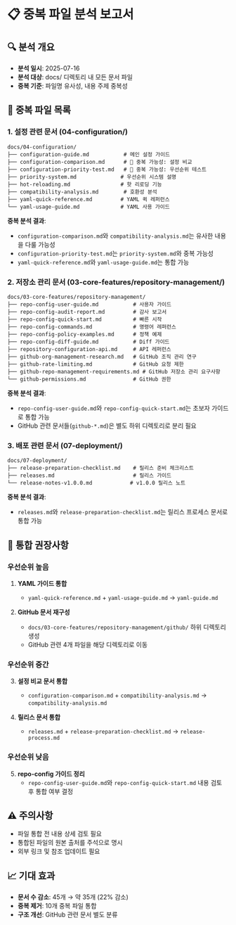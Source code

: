 # 📋 중복 파일 분석 보고서

## 🔍 분석 개요
- **분석 일시**: 2025-07-16
- **분석 대상**: docs/ 디렉토리 내 모든 문서 파일
- **중복 기준**: 파일명 유사성, 내용 주제 중복성

## 📁 중복 파일 목록

### 1. 설정 관련 문서 (04-configuration/)
```
docs/04-configuration/
├── configuration-guide.md           # 메인 설정 가이드
├── configuration-comparison.md      # 🔄 중복 가능성: 설정 비교
├── configuration-priority-test.md   # 🔄 중복 가능성: 우선순위 테스트
├── priority-system.md              # 우선순위 시스템 설명
├── hot-reloading.md                # 핫 리로딩 기능
├── compatibility-analysis.md        # 호환성 분석
├── yaml-quick-reference.md         # YAML 퀵 레퍼런스
└── yaml-usage-guide.md             # YAML 사용 가이드
```

**중복 분석 결과**:
- `configuration-comparison.md`와 `compatibility-analysis.md`는 유사한 내용을 다룰 가능성
- `configuration-priority-test.md`는 `priority-system.md`와 중복 가능성
- `yaml-quick-reference.md`와 `yaml-usage-guide.md`는 통합 가능

### 2. 저장소 관리 문서 (03-core-features/repository-management/)
```
docs/03-core-features/repository-management/
├── repo-config-user-guide.md           # 사용자 가이드
├── repo-config-audit-report.md         # 감사 보고서
├── repo-config-quick-start.md          # 빠른 시작
├── repo-config-commands.md             # 명령어 레퍼런스
├── repo-config-policy-examples.md      # 정책 예제
├── repo-config-diff-guide.md           # Diff 가이드
├── repository-configuration-api.md     # API 레퍼런스
├── github-org-management-research.md   # GitHub 조직 관리 연구
├── github-rate-limiting.md             # GitHub 요청 제한
├── github-repo-management-requirements.md # GitHub 저장소 관리 요구사항
└── github-permissions.md               # GitHub 권한
```

**중복 분석 결과**:
- `repo-config-user-guide.md`와 `repo-config-quick-start.md`는 초보자 가이드로 통합 가능
- GitHub 관련 문서들(`github-*.md`)은 별도 하위 디렉토리로 분리 필요

### 3. 배포 관련 문서 (07-deployment/)
```
docs/07-deployment/
├── release-preparation-checklist.md    # 릴리스 준비 체크리스트
├── releases.md                         # 릴리스 가이드
└── release-notes-v1.0.0.md            # v1.0.0 릴리스 노트
```

**중복 분석 결과**:
- `releases.md`와 `release-preparation-checklist.md`는 릴리스 프로세스 문서로 통합 가능

## 🔄 통합 권장사항

### 우선순위 높음
1. **YAML 가이드 통합**
   - `yaml-quick-reference.md` + `yaml-usage-guide.md` → `yaml-guide.md`

2. **GitHub 문서 재구성**
   - `docs/03-core-features/repository-management/github/` 하위 디렉토리 생성
   - GitHub 관련 4개 파일을 해당 디렉토리로 이동

### 우선순위 중간
3. **설정 비교 문서 통합**
   - `configuration-comparison.md` + `compatibility-analysis.md` → `compatibility-analysis.md`

4. **릴리스 문서 통합**
   - `releases.md` + `release-preparation-checklist.md` → `release-process.md`

### 우선순위 낮음
5. **repo-config 가이드 정리**
   - `repo-config-user-guide.md`와 `repo-config-quick-start.md` 내용 검토 후 통합 여부 결정

## ⚠️ 주의사항
- 파일 통합 전 내용 상세 검토 필요
- 통합된 파일의 원본 출처를 주석으로 명시
- 외부 링크 및 참조 업데이트 필요

## 📈 기대 효과
- **문서 수 감소**: 45개 → 약 35개 (22% 감소)
- **중복 제거**: 10개 중복 파일 통합
- **구조 개선**: GitHub 관련 문서 별도 분류